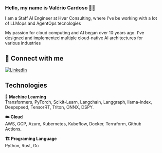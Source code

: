 <!-- ![Some-random's GitHub stats](https://github-readme-stats.vercel.app/api?username=valeriocardoso&theme=transparent&show_icons=true&hide=stars&include_all_commits=true&disable_animations=True) -->

### Hello, my name is Valério Cardoso :man_technologist:

I am a Staff AI Engineer at Hvar Consulting, where I've be working with a lot of LLMops and AgentOps tecnologies 

My passion for cloud computing and AI began over 10 years ago. I've designed and implemented multiple cloud-native AI architectures for various industries

## 🔗 Connect with me 
<a href="https://www.linkedin.com/in/valeriocardoso" target="_blank"><img alt="LinkedIn" src="https://img.shields.io/badge/linkedin-%230077B5.svg?&style=for-the-badge&logo=linkedin&logoColor=white" /></a>

## Technologies

**🤖 Machine Learning**  
Transformers, PyTorch, Scikit-Learn, Langchain, Langgraph, llama-index, Deepspeed, TensorRT, Triton, ONNX, DSPY.

**☁️ Cloud**  
AWS, GCP, Azure, Kubernetes, Kubeflow, Docker, Terraform, Github Actions.

**🏗️ Programing Language**  
Python, Rust, Go